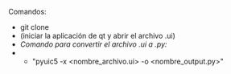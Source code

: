 Comandos:
- git clone <link>
- (iniciar la aplicación de qt y abrir el archivo .ui)
- *Comando para convertir el archivo .ui a .py:*
- - "pyuic5 -x <nombre_archivo.ui> -o <nombre_output.py>"
